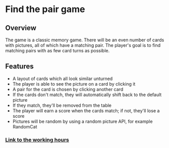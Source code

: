 # Find the pair game 

## Overview

The game is a classic memory game. There will be an even number of cards with pictures, all of which have a matching pair. The player's goal is to find matching pairs with as few card turns as possible.

## Features

- A layout of cards which all look similar unturned
- The player is able to see the picture on a card by clicking it
- A pair for the card is chosen by clicking another card
- If the cards don't match, they will automatically shift back to the default picture 
- If they match, they'll be removed from the table
- The player will earn a score when the cards match; if not, they'll lose a score
- Pictures will be random by using a random picture API, for example RandomCat


### [Link to the working hours](workinghours.md)

